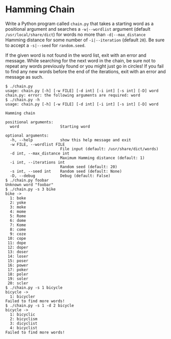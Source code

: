 # Hamming Chain

Write a Python program called `chain.py` that takes a starting word as a positional argument and searches a `-w|--wordlist` argument (default `/usr/local/share/dict`) for words no more than `-d|--max_distance` Hamming distance for some number of `-i|--iteration` (default `20`). Be sure to accept a `-s|--seed` for `random.seed`. 

If the given word is not found in the word list, exit with an error and message. While searching for the next word in the chain, be sure not to repeat any words previously found or you might just go in circles! If you fail to find any new words before the end of the iterations, exit with an error and message as such.

````
$ ./chain.py
usage: chain.py [-h] [-w FILE] [-d int] [-i int] [-s int] [-D] word
chain.py: error: the following arguments are required: word
$ ./chain.py -h
usage: chain.py [-h] [-w FILE] [-d int] [-i int] [-s int] [-D] word

Hamming chain

positional arguments:
  word                  Starting word

optional arguments:
  -h, --help            show this help message and exit
  -w FILE, --wordlist FILE
                        File input (default: /usr/share/dict/words)
  -d int, --max_distance int
                        Maximum Hamming distance (default: 1)
  -i int, --iterations int
                        Random seed (default: 20)
  -s int, --seed int    Random seed (default: None)
  -D, --debug           Debug (default: False)
$ ./chain.py foobar
Unknown word "foobar"
$ ./chain.py -s 3 bike
bike ->
  1: boke
  2: yoke
  3: moke
  4: mome
  5: Rome
  6: dome
  7: Kome
  8: come
  9: coze
 10: cope
 11: dope
 12: doper
 13: doser
 14: loser
 15: poser
 16: power
 17: poker
 18: poler
 19: soler
 20: scler
$ ./chain.py -s 1 bicycle
bicycle ->
  1: bicycler
Failed to find more words!
$ ./chain.py -s 1 -d 2 bicycle
bicycle ->
  1: bicyclic
  2: bicyclism
  3: dicyclist
  4: bicyclist
Failed to find more words!
````
